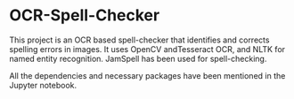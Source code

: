 # OCR-Spell-Checker
This project is an OCR based spell-checker that identifies and corrects spelling errors in images. It uses OpenCV andTesseract OCR, and NLTK for named entity recognition.
JamSpell has been used for spell-checking.

All the dependencies and necessary packages have been mentioned in the Jupyter notebook.
